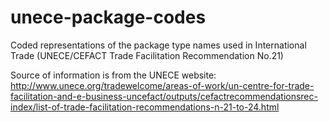 # unece-package-codes
Coded representations of the package type names used in International Trade (UNECE/CEFACT Trade Facilitation Recommendation No.21)

Source of information is from the UNECE website: http://www.unece.org/tradewelcome/areas-of-work/un-centre-for-trade-facilitation-and-e-business-uncefact/outputs/cefactrecommendationsrec-index/list-of-trade-facilitation-recommendations-n-21-to-24.html

